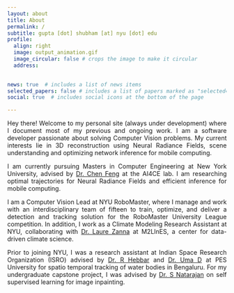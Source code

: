 ```yaml
---
layout: about
title: About
permalink: /
subtitle: gupta [dot] shubham [at] nyu [dot] edu 
profile:
  align: right
  image: output_animation.gif
  image_circular: false # crops the image to make it circular
  address: 
  

news: true  # includes a list of news items
selected_papers: false # includes a list of papers marked as "selected={true}"
social: true  # includes social icons at the bottom of the page

---
```

<div style="text-align: justify">
  <p>
    Hey there! Welcome to my personal site (always under development) where I document most of my previous and ongoing work. I am a software developer passionate about solving Computer Vision problems. My current interests lie in 3D reconstruction using Neural Radiance Fields, scene understanding and optimizing network inference for mobile computing. 
  </p>

  <p>
    I am currently pursuing Masters in Computer Engineering at New York University, advised by <a href='https://engineering.nyu.edu/faculty/chen-feng'>Dr. Chen Feng</a> at the AI4CE lab. I am researching optimal trajectories for Neural Radiance Fields and efficient inference for mobile computing.
  </p>

  <p>
    I am a Computer Vision Lead at NYU RoboMaster, where I manage and work with an interdisciplinary team of fifteen to train, optimize, and deliver a detection and tracking solution for the RoboMaster University League competition. In addition, I work as a Climate Modeling Research Assistant at NYU, collaborating with <a href='https://zanna-researchteam.github.io'>Dr. Laure Zanna</a> at M2LInES, a center for data-driven climate science.
  </p>

  <p>
    Prior to joining NYU, I was a research assistant at Indian Space Research Organization (ISRO) advised by <a href='https://www.researchgate.net/profile/Hebbar-Ram'>Dr. R Hebbar</a> and <a href='https://staff.pes.edu/nm1308/'>Dr. Uma D</a> at PES University for spatio temporal tracking of water bodies in Bengaluru. For my undergraduate capstone project, I was advised by <a href='https://scholar.google.co.in/citations?user=uEPN8jkAAAAJ&hl=en'>Dr. S Natarajan</a> on self supervised learning for image inpainting.
  </p>
</div>


<!-- Write your biography here. Tell the world about yourself. Link to your favorite [subreddit](http://reddit.com). You can put a picture in, too. The code is already in, just name your picture `prof_pic.jpg` and put it in the `img/` folder.

Put your address / P.O. box / other info right below your picture. You can also disable any these elements by editing `profile` property of the YAML header of your `_pages/about.md`. Edit `_bibliography/papers.bib` and Jekyll will render your [publications page](/al-folio/publications/) automatically.

Link to your social media connections, too. This theme is set up to use [Font Awesome icons](http://fortawesome.github.io/Font-Awesome/) and [Academicons](https://jpswalsh.github.io/academicons/), like the ones below. Add your Facebook, Twitter, LinkedIn, Google Scholar, or just disable all of them. -->

